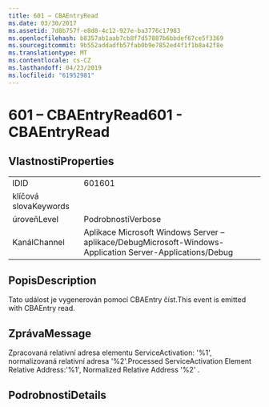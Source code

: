 ```yaml
---
title: 601 – CBAEntryRead
ms.date: 03/30/2017
ms.assetid: 7d8b757f-e8d8-4c12-927e-ba3776c17983
ms.openlocfilehash: b8357ab1aab7cb8f7d57887b6bbdef67ce5f3369
ms.sourcegitcommit: 9b552addadfb57fab0b9e7852ed4f1f1b8a42f8e
ms.translationtype: MT
ms.contentlocale: cs-CZ
ms.lasthandoff: 04/23/2019
ms.locfileid: "61952981"
---
```

# <a name="601---cbaentryread"></a><span data-ttu-id="d33af-102">601 – CBAEntryRead</span><span class="sxs-lookup"><span data-stu-id="d33af-102">601 - CBAEntryRead</span></span>
## <a name="properties"></a><span data-ttu-id="d33af-103">Vlastnosti</span><span class="sxs-lookup"><span data-stu-id="d33af-103">Properties</span></span>  
  
|||  
|-|-|  
|<span data-ttu-id="d33af-104">ID</span><span class="sxs-lookup"><span data-stu-id="d33af-104">ID</span></span>|<span data-ttu-id="d33af-105">601</span><span class="sxs-lookup"><span data-stu-id="d33af-105">601</span></span>|  
|<span data-ttu-id="d33af-106">klíčová slova</span><span class="sxs-lookup"><span data-stu-id="d33af-106">Keywords</span></span>||  
|<span data-ttu-id="d33af-107">úroveň</span><span class="sxs-lookup"><span data-stu-id="d33af-107">Level</span></span>|<span data-ttu-id="d33af-108">Podrobnosti</span><span class="sxs-lookup"><span data-stu-id="d33af-108">Verbose</span></span>|  
|<span data-ttu-id="d33af-109">Kanál</span><span class="sxs-lookup"><span data-stu-id="d33af-109">Channel</span></span>|<span data-ttu-id="d33af-110">Aplikace Microsoft Windows Server – aplikace/Debug</span><span class="sxs-lookup"><span data-stu-id="d33af-110">Microsoft-Windows-Application Server-Applications/Debug</span></span>|  
  
## <a name="description"></a><span data-ttu-id="d33af-111">Popis</span><span class="sxs-lookup"><span data-stu-id="d33af-111">Description</span></span>  
 <span data-ttu-id="d33af-112">Tato událost je vygenerován pomocí CBAEntry číst.</span><span class="sxs-lookup"><span data-stu-id="d33af-112">This event is emitted with CBAEntry read.</span></span>  
  
## <a name="message"></a><span data-ttu-id="d33af-113">Zpráva</span><span class="sxs-lookup"><span data-stu-id="d33af-113">Message</span></span>  
 <span data-ttu-id="d33af-114">Zpracovaná relativní adresa elementu ServiceActivation: '%1', normalizovaná relativní adresa '%2'.</span><span class="sxs-lookup"><span data-stu-id="d33af-114">Processed ServiceActivation Element Relative Address:'%1', Normalized Relative Address '%2' .</span></span>  
  
## <a name="details"></a><span data-ttu-id="d33af-115">Podrobnosti</span><span class="sxs-lookup"><span data-stu-id="d33af-115">Details</span></span>
